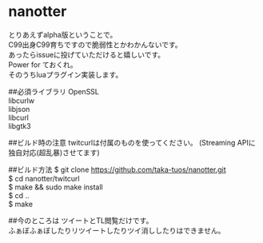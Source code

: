 # nanotter
とりあえずalpha版ということで。  
C99出身C99育ちですので脆弱性とかわかんないです。  
あったらissueに投げていただけると嬉しいです。  
Power for ておくれ。  
そのうちluaプラグイン実装します。  

##必須ライブラリ
OpenSSL  
libcurlw  
libjson  
libcurl  
libgtk3  

##ビルド時の注意
twitcurlは付属のものを使ってください。
(Streaming APIに独自対応(超乱暴)させてます)

##ビルド方法
$ git clone https://github.com/taka-tuos/nanotter.git  
$ cd nanotter/twitcurl  
$ make && sudo make install  
$ cd ..  
$ make  


##今のところは
ツイートとTL閲覧だけです。  
ふぁぼふぁぼしたりリツイートしたりツイ消ししたりはできません。  

